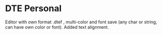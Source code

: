 <html>

  <head>
  </head>

  <body>
   
  <h1>DTE Personal</h1>

<p>
Editor with own format .dtef , multi-color and font save (any char or string, can have own color or font).
Added text alignment.
  
</p>


  </body>
</html>
